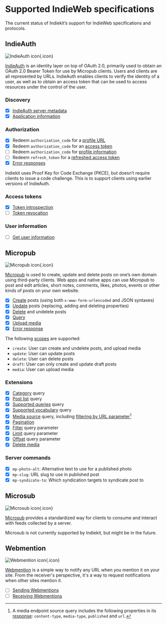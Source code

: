 # Supported IndieWeb specifications

The current status of Indiekit’s support for IndieWeb specifications and protocols.

## IndieAuth

![IndieAuth icon](/icons/indieauth.svg){.icon}

[IndieAuth](https://indieauth.spec.indieweb.org) is an identity layer on top of OAuth 2.0, primarily used to obtain an OAuth 2.0 Bearer Token for use by Micropub clients. Users and clients are all represented by URLs. IndieAuth enables clients to verify the identity of a user, as well as to obtain an access token that can be used to access resources under the control of the user.

### Discovery

* [x] [IndieAuth server metadata](https://indieauth.spec.indieweb.org/#indieauth-server-metadata)
* [x] [Application information](https://indieauth.spec.indieweb.org/#application-information)

### Authorization

* [x] Redeem `authorization_code` for a [profile URL](https://indieauth.spec.indieweb.org/#profile-url-response)
* [x] Redeem `authorization_code` for an [access token](https://indieauth.spec.indieweb.org/#access-token-response)
* [ ] Redeem `authorization_code` for [profile information](https://indieauth.spec.indieweb.org/#profile-information)
* [ ] Redeem `refresh_token` for a [refreshed access token](https://indieauth.spec.indieweb.org/#refresh-tokens)
* [x] [Error responses](https://indieauth.spec.indieweb.org/#error-responses)

Indiekit uses Proof Key for Code Exchange (PKCE), but doesn’t require clients to issue a code challenge. This is to support clients using earlier versions of IndieAuth.

### Access tokens

* [x] [Token introspection](https://indieauth.spec.indieweb.org/#access-token-verification)
* [ ] [Token revocation](https://indieauth.spec.indieweb.org/#token-revocation)

### User information

* [ ] [Get user information](https://indieauth.spec.indieweb.org/#user-information)

## Micropub

![Micropub icon](/icons/micropub.svg){.icon}

[Micropub](https://micropub.spec.indieweb.org) is used to create, update and delete posts on one’s own domain using third-party clients. Web apps and native apps can use Micropub to post and edit articles, short notes, comments, likes, photos, events or other kinds of posts on your own website.

* [x] [Create](https://micropub.spec.indieweb.org/#create) posts (using both `x-www-form-urlencoded` and JSON syntaxes)
* [x] [Update](https://micropub.spec.indieweb.org/#update) posts (replacing, adding and deleting properties)
* [x] [Delete](https://micropub.spec.indieweb.org/#delete) and undelete posts
* [x] [Query](https://micropub.spec.indieweb.org/#querying)
* [x] [Upload media](https://micropub.spec.indieweb.org/#media-endpoint)
* [x] [Error response](https://micropub.spec.indieweb.org/#error-response)

The following [scopes](https://indieweb.org/scope) are supported:

* `create`: User can create and undelete posts, and upload media
* `update`: User can update posts
* `delete`: User can delete posts
* `draft`: User can only create and update draft posts
* `media`: User can upload media

### Extensions

* [x] [Category](https://github.com/indieweb/micropub-extensions/issues/5) query
* [x] [Post list](https://github.com/indieweb/micropub-extensions/issues/4) query
* [x] [Supported queries](https://github.com/indieweb/micropub-extensions/issues/7) query
* [x] [Supported vocabulary](https://github.com/indieweb/micropub-extensions/issues/1) query
* [x] [Media source](https://github.com/indieweb/micropub-extensions/issues/14) query, including [filtering by URL parameter](https://github.com/indieweb/micropub-extensions/issues/37)[^1]
* [x] [Pagination](https://github.com/indieweb/micropub-extensions/issues/48)
* [x] [Filter](https://github.com/indieweb/micropub-extensions/issues/34) query parameter
* [x] [Limit](https://github.com/indieweb/micropub-extensions/issues/35) query parameter
* [x] [Offset](https://github.com/indieweb/micropub-extensions/issues/36) query parameter
* [x] [Delete media](https://github.com/indieweb/micropub-extensions/issues/30)

[^1]: A media endpoint source query includes the following properties in its [response](https://github.com/indieweb/micropub-extensions/issues/13): `content-type`, `media-type`, `published` and `url`.

### Server commands

* [x] `mp-photo-alt`: Alternative text to use for a published photo
* [x] `mp-slug`: URL slug to use in published post
* [x] `mp-syndicate-to`: Which syndication targets to syndicate post to

## Microsub

![Microsub icon](/icons/microsub.svg){.icon}

[Microsub](https://indieweb.org/Microsub-spec) provides a standardized way for clients to consume and interact with feeds collected by a server.

Microsub is not currently supported by Indiekit, but might be in the future.

## Webmention

![Webmention icon](/icons/webmention.svg){.icon}

[Webmention](https://webmention.net/draft) is a simple way to notify any URL when you mention it on your site. From the receiver's perspective, it's a way to request notifications when other sites mention it.

* [ ] [Sending Webmentions](https://webmention.net/draft/#sending-webmentions)
* [ ] [Receiving Webmentions](https://webmention.net/draft/#receiving-webmentions)
